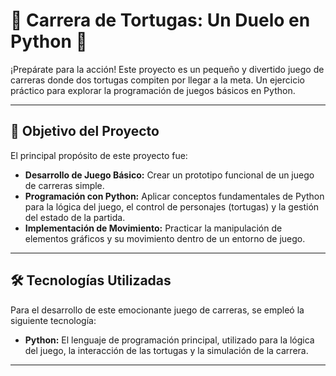 # 🐢 Carrera de Tortugas: Un Duelo en Python 🏁

¡Prepárate para la acción! Este proyecto es un pequeño y divertido juego de carreras donde dos tortugas compiten por llegar a la meta. Un ejercicio práctico para explorar la programación de juegos básicos en Python.

---

## 🎯 Objetivo del Proyecto

El principal propósito de este proyecto fue:

* **Desarrollo de Juego Básico:** Crear un prototipo funcional de un juego de carreras simple.
* **Programación con Python:** Aplicar conceptos fundamentales de Python para la lógica del juego, el control de personajes (tortugas) y la gestión del estado de la partida.
* **Implementación de Movimiento:** Practicar la manipulación de elementos gráficos y su movimiento dentro de un entorno de juego.

---

## 🛠️ Tecnologías Utilizadas

Para el desarrollo de este emocionante juego de carreras, se empleó la siguiente tecnología:

* **Python:** El lenguaje de programación principal, utilizado para la lógica del juego, la interacción de las tortugas y la simulación de la carrera.

---
